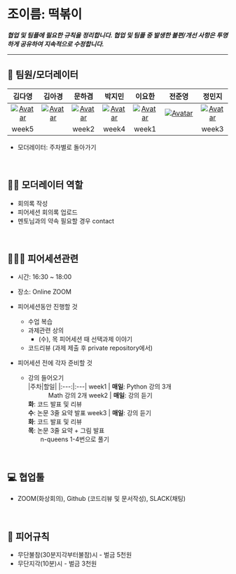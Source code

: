 # 조이름: 떡볶이



***협업 및 팀플에 필요한 규칙을 정리합니다. 협업 및 팀플 중 발생한 불편/개선 사항은 투명하게 공유하여 지속적으로 수정합니다.***

---

## 👋 팀원/모더레이터

|김다영|김아경|문하겸|박지민|이요한|전준영|정민지|
|:---:|:---:|:---:|:---:|:---:|:---:|:---:|
| [![Avatar](https://avatars.githubusercontent.com/u/68893924?v=4)](https://github.com/keemdy) |[![Avatar](https://avatars.githubusercontent.com/u/70522267?v=4)](https://github.com/EP000)| [![Avatar](https://avatars.githubusercontent.com/u/44228269?v=4)](https://github.com/ddobokki) | [![Avatar](https://avatars.githubusercontent.com/u/82632580?v=4)](https://github.com/ddeokbboki-good) | [![Avatar](https://avatars.githubusercontent.com/u/49181231?v=4)](https://github.com/l-yohai) | [![Avatar](https://avatars.githubusercontent.com/u/50571795?v=4)](https://github.com/20180707jun) | [![Avatar](https://avatars.githubusercontent.com/u/45448731?v=4)](https://github.com/minji-o-j) |
|week5|　　|week2|week4|week1|　　　	　		　　　	|week3|

- 모더레이터: 주차별로 돌아가기
<br>

## 🙋‍♂️ 모더레이터 역할

- 회의록 작성 
- 피어세션 회의록 업로드
- 멘토님과의 약속 필요할 경우 contact
<br>

## 🧑‍🤝‍🧑 피어세션관련

- 시간: 16:30 ~ 18:00
- 장소: Online ZOOM

- 피어세션동안 진행할 것

  - 수업 복습
  - 과제관련 상의
    - (수), 목 피어세션 때 선택과제 이야기
  - 코드리뷰 (과제 제출 후 private repository에서)

- 피어세션 전에 각자 준비할 것  
  - 강의 들어오기  
    |주차|할일|
    |:---:|:---|
    week1 | **매일**: Python 강의 3개<br>　 　　Math 강의 2개
    week2 | **매일**: 강의 듣기<br>**화**: 코드 발표 및 리뷰<br>**수**: 논문 3줄 요약 발표
    week3 | **매일**: 강의 듣기<br>**화**: 코드 발표 및 리뷰<br>**목**: 논문 3줄 요약 + 그림 발표<br>　　n-queens 1-4번으로 풀기
<br>

## 💻 협업툴
- ZOOM(화상회의), Github (코드리뷰 및 문서작성), SLACK(채팅)
<br>

## 🤙 피어규칙

- 무단불참(30분지각부터불참)시 - 벌금 5천원
- 무단지각(10분)시 - 벌금 3천원

